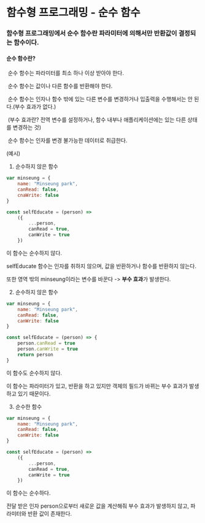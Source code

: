 # 함수형 프로그래밍 - 순수 함수



### 함수형 프로그래밍에서 순수 함수란 파라미터에 의해서만 반환값이 결정되는 함수이다.



#### 순수 함수란?

​	순수 함수는 파라미터를 최소 하나 이상 받아야 한다.

​	순수 함수는 값이나 다른 함수를 반환해야 한다.

​	순수 함수는 인자나 함수 밖에 있는 다른 변수를 변경하거나 입출력을 수행해서는 안 된다.(부수 효과가 없다.)

​			(부수 효과란? 전역 변수를 설정하거나, 함수 내부나 애플리케이션에는 있는 다른 상태를 변경하는 것)

​	순수 함수는 인자를 변경 불가능한 데이터로 취급한다.



(예시)

1) 순수하지 않은 함수 

```javascript
var minseung = {
    name: "Minseung park",
    canRead: false,
    cnaWrite: false
}

const selfEducate = (person) =>
	({
        ...person,
        canRead = true,
        canWrite = true
    })
```

이 함수는 순수하지 않다.

selfEducate 함수는 인자를 취하지 않으며, 값을 반환하거나 함수를 반환하지 않는다.

또한 영역 밖의 minseung이라는 변수를 바꾼다 -> **부수 효과**가 발생한다.



2) 순수하지 않은 함수

```javascript
var minseung = {
    name: "Minseung park",
    canRead: false,
    canWrite: false
}

const selfEducate = (person) => {
    person.canRead = true
    person.canWrite = true
    return person
}
```

이 함수도 순수하지 않다.

이 함수는 파라미터가 있고, 반환을 하고 있지만 객체의 필드가 바뀌는 부수 효과가 발생하고 있기 때문이다.



3) 순수한 함수

```javascript
var minseung = {
    name: "Minseung park",
    canRead: false,
    canWrite: false
}

const selfEducate = (person) =>
	({
        ...person,
        canRead = true,
        canWrite = true
    })
```

이 함수는 순수하다. 

전달 받은 인자 person으로부터 새로운 값을 계산해줘 부수 효과가 발생하지 않고, 파라미터와 반환 값이 존재한다.

